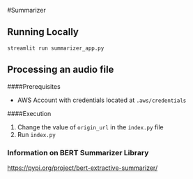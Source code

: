 #Summarizer

## Running Locally
```
streamlit run summarizer_app.py
```

## Processing an audio file

####Prerequisites
- AWS Account with credentials located at ```.aws/credentials```

####Execution
1. Change the value of ```origin_url``` in the ```index.py``` file
2. Run ```index.py```

### Information on BERT Summarizer Library
https://pypi.org/project/bert-extractive-summarizer/